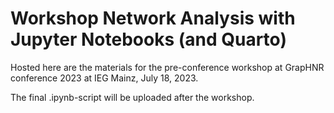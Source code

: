 # Workshop Network Analysis with Jupyter Notebooks (and Quarto)

Hosted here are the materials for the pre-conference workshop at GrapHNR conference 2023 at IEG Mainz, July 18, 2023. 

The final .ipynb-script will be uploaded after the workshop.

